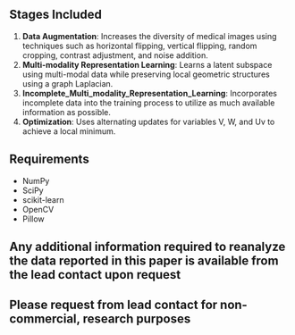 ## Stages Included
1. **Data Augmentation**: Increases the diversity of medical images using techniques such as horizontal flipping, vertical flipping, random cropping, contrast adjustment, and noise addition.
2. **Multi-modality Representation Learning**: Learns a latent subspace using multi-modal data while preserving local geometric structures using a graph Laplacian.
3. **Incomplete_Multi_modality_Representation_Learning**: Incorporates incomplete data into the training process to utilize as much available information as possible.
4. **Optimization**: Uses alternating updates for variables V, W, and Uv to achieve a local minimum.

## Requirements
- NumPy
- SciPy
- scikit-learn
- OpenCV
- Pillow
## Any additional information required to reanalyze the data reported in this paper is available from the lead contact upon request
## Please request from lead contact for non-commercial, research purposes
